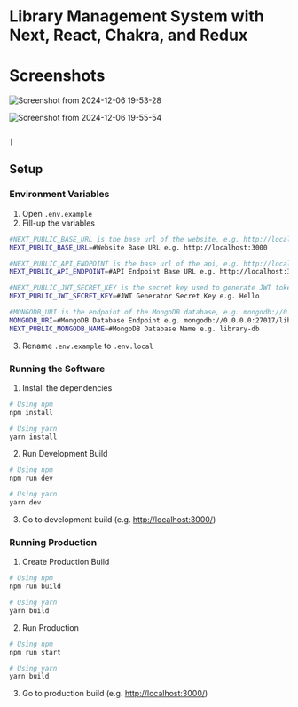# Library Management System with Next, React, Chakra, and Redux

# Screenshots

![Screenshot from 2024-12-06 19-53-28](https://github.com/user-attachments/assets/8af7b912-3857-4700-abd0-83239153b54c)

![Screenshot from 2024-12-06 19-55-54](https://github.com/user-attachments/assets/f89f3c68-352a-4509-8eb0-ebddc2084d4a)

                                                                                                                                                                                                                                                                                                                                                                   |

## Setup

### Environment Variables

1. Open `.env.example`
2. Fill-up the variables

```bash
#NEXT_PUBLIC_BASE_URL is the base url of the website, e.g. http://localhost:3000
NEXT_PUBLIC_BASE_URL=#Website Base URL e.g. http://localhost:3000

#NEXT_PUBLIC_API_ENDPOINT is the base url of the api, e.g. http://localhost:3000/api
NEXT_PUBLIC_API_ENDPOINT=#API Endpoint Base URL e.g. http://localhost:3000/api

#NEXT_PUBLIC_JWT_SECRET_KEY is the secret key used to generate JWT tokens, e.g. Hello
NEXT_PUBLIC_JWT_SECRET_KEY=#JWT Generator Secret Key e.g. Hello

#MONGODB_URI is the endpoint of the MongoDB database, e.g. mongodb://0.0.0.0:27017/library-db
MONGODB_URI=#MongoDB Database Endpoint e.g. mongodb://0.0.0.0:27017/library-db
NEXT_PUBLIC_MONGODB_NAME=#MongoDB Database Name e.g. library-db
```

3. Rename `.env.example` to `.env.local`

### Running the Software

1. Install the dependencies

```bash
# Using npm
npm install

# Using yarn
yarn install
```

2. Run Development Build

```bash
# Using npm
npm run dev

# Using yarn
yarn dev
```

3. Go to development build (e.g. [http://localhost:3000/](http://localhost:3000))

### Running Production

1. Create Production Build

```bash
# Using npm
npm run build

# Using yarn
yarn build
```

2. Run Production

```bash
# Using npm
npm run start

# Using yarn
yarn build
```

3. Go to production build (e.g. [http://localhost:3000/](http://localhost:3000))
